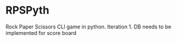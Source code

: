 # RPSPyth
Rock Paper Scissors CLI game in python. Iteration 1. DB needs to be implemented for score board

